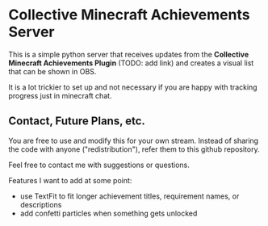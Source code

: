 
# Collective Minecraft Achievements Server

This is a simple python server that receives updates from the **Collective Minecraft Achievements Plugin** (TODO: add link) and creates a visual list that can be shown in OBS.

It is a lot trickier to set up and not necessary if you are happy with tracking progress just in minecraft chat.



## Contact, Future Plans, etc.

You are free to use and modify this for your own stream. Instead of sharing the code with anyone ("redistribution"), refer them to this github repository. 

Feel free to contact me with suggestions or questions.

Features I want to add at some point:
- use TextFit to fit longer achievement titles, requirement names, or descriptions
- add confetti particles when something gets unlocked